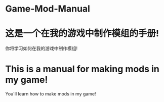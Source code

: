 # Game-Mod-Manual
这是一个在我的游戏中制作模组的手册!
===============
你将学习如何在我的游戏中制作模组!

This is a manual for making mods in my game!
===============
You'll learn how to make mods in my game!
